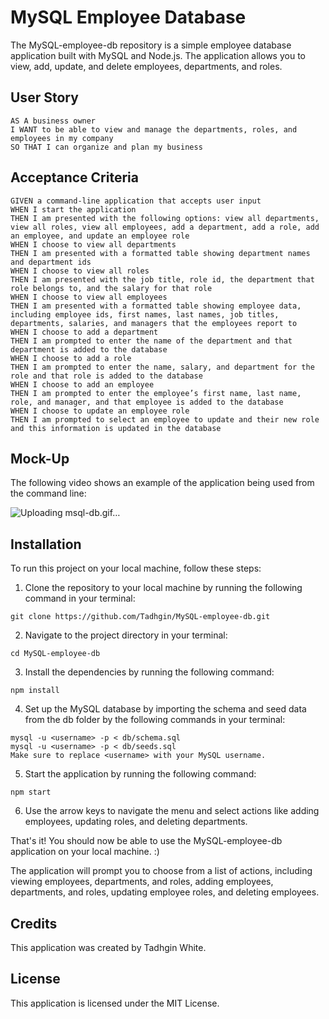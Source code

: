 # MySQL Employee Database
The MySQL-employee-db repository is a simple employee database application built with MySQL and Node.js. The application allows you to view, add, update, and delete employees, departments, and roles.

## User Story
````
AS A business owner
I WANT to be able to view and manage the departments, roles, and employees in my company
SO THAT I can organize and plan my business
````
## Acceptance Criteria
````
GIVEN a command-line application that accepts user input
WHEN I start the application
THEN I am presented with the following options: view all departments, view all roles, view all employees, add a department, add a role, add an employee, and update an employee role
WHEN I choose to view all departments
THEN I am presented with a formatted table showing department names and department ids
WHEN I choose to view all roles
THEN I am presented with the job title, role id, the department that role belongs to, and the salary for that role
WHEN I choose to view all employees
THEN I am presented with a formatted table showing employee data, including employee ids, first names, last names, job titles, departments, salaries, and managers that the employees report to
WHEN I choose to add a department
THEN I am prompted to enter the name of the department and that department is added to the database
WHEN I choose to add a role
THEN I am prompted to enter the name, salary, and department for the role and that role is added to the database
WHEN I choose to add an employee
THEN I am prompted to enter the employee’s first name, last name, role, and manager, and that employee is added to the database
WHEN I choose to update an employee role
THEN I am prompted to select an employee to update and their new role and this information is updated in the database
````
## Mock-Up
The following video shows an example of the application being used from the command line:

![Uploading msql-db.gif…]()

## Installation

To run this project on your local machine, follow these steps:

   1. Clone the repository to your local machine by running the following command in your terminal:

    git clone https://github.com/Tadhgin/MySQL-employee-db.git

   2. Navigate to the project directory in your terminal:

    cd MySQL-employee-db

   3. Install the dependencies by running the following command:

    npm install

   4. Set up the MySQL database by importing the schema and seed data from the db folder by the following commands in your terminal:

    mysql -u <username> -p < db/schema.sql
    mysql -u <username> -p < db/seeds.sql
    Make sure to replace <username> with your MySQL username.

   5. Start the application by running the following command:

    npm start

   6. Use the arrow keys to navigate the menu and select actions like adding employees, updating roles, and deleting departments.

That's it! You should now be able to use the MySQL-employee-db application on your local machine. :)

The application will prompt you to choose from a list of actions, including viewing employees, departments, and roles, adding employees, departments, and roles, updating employee roles, and deleting employees.

## Credits

This application was created by Tadhgin White.

## License

This application is licensed under the MIT License.
